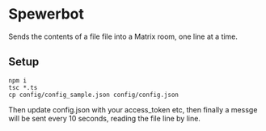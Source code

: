 # Spewerbot

Sends the contents of a file file into a Matrix room, one line at a time.

## Setup

```
npm i
tsc *.ts
cp config/config_sample.json config/config.json
```

Then update config.json with your access_token etc, then finally a messge will be sent every 10 seconds, reading the file line by line.

